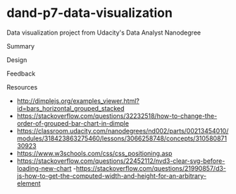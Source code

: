 # dand-p7-data-visualization
Data visualization project from Udacity's Data Analyst Nanodegree

Summary

Design

Feedback

Resources
- http://dimplejs.org/examples_viewer.html?id=bars_horizontal_grouped_stacked
- https://stackoverflow.com/questions/32232518/how-to-change-the-order-of-grouped-bar-chart-in-dimple
- https://classroom.udacity.com/nanodegrees/nd002/parts/00213454010/modules/318423863275460/lessons/3066258748/concepts/31058087130923
- https://www.w3schools.com/css/css_positioning.asp
- https://stackoverflow.com/questions/22452112/nvd3-clear-svg-before-loading-new-chart
-https://stackoverflow.com/questions/21990857/d3-js-how-to-get-the-computed-width-and-height-for-an-arbitrary-element


